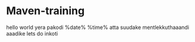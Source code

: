 # Maven-training
hello world yera pakodi
%date% %time%
atta suudake mentlekkuthaaandi aaadike
lets do inkoti
